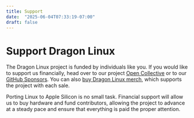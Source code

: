 ```yaml
---
title: Support
date:  "2025-06-04T07:33:19-07:00"
draft: false
---
```


# Support Dragon Linux

The Dragon Linux project is funded by individuals like you. If you would like to support us financially, head over to our project [Open Collective](#) or to our [GitHub Sponsors](#). You can also [buy Dragon Linux merch](/merch), which supports the project with each sale.

Porting Linux to Apple Silicon is no small task. Financial support will allow
us to buy hardware and fund contributors, allowing the project to advance at a
steady pace and ensure that everything is paid the proper attention.

